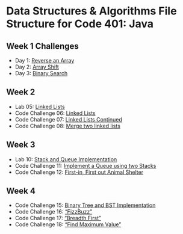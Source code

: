 # Data Structures & Algorithms File Structure for Code 401: Java

## Week 1 Challenges
- Day 1: [Reverse an Array](https://github.com/janiekyu/data-structures-and-algorithms/blob/master/otherReadmes/reverseArray.md)
- Day 2: [Array Shift](https://github.com/janiekyu/data-structures-and-algorithms/blob/master/otherReadmes/arrayShift.md)
- Day 3: [Binary Search](https://github.com/janiekyu/data-structures-and-algorithms/blob/master/otherReadmes/binarySearch.md)

## Week 2
- Lab 05: [Linked Lists](https://github.com/janiekyu/data-structures-and-algorithms/blob/master/otherReadmes/linkedLists.md)
- Code Challenge 06: [Linked Lists](https://github.com/janiekyu/data-structures-and-algorithms/blob/master/otherReadmes/linkedLists-codeChallenge.md)
- Code Challenge 07: [Linked Lists Continued](https://github.com/janiekyu/data-structures-and-algorithms/blob/master/otherReadmes/linkedLists-cc7.md)
- Code Challenge 08: [Merge two linked lists](https://github.com/janiekyu/data-structures-and-algorithms/blob/master/otherReadmes/mergeLists.md)

## Week 3
- Lab 10: [Stack and Queue Implementation](https://github.com/janiekyu/data-structures-and-algorithms/tree/master/otherReadmes/stackAndQueue.md)
- Code Challenge 11: [Implement a Queue using two Stacks](https://github.com/janiekyu/data-structures-and-algorithms/tree/master/otherReadmes/psuedoQueue.md)
- Code Challenge 12: [First-in, First out Animal Shelter](https://github.com/janiekyu/data-structures-and-algorithms/tree/master/otherReadmes/animalShelter.md)

## Week 4
- Code Challenge 15: [Binary Tree and BST Implementation](https://github.com/janiekyu/data-structures-and-algorithms/tree/master/otherReadmes/trees.md)
- Code Challenge 16: [“FizzBuzz”](https://github.com/janiekyu/data-structures-and-algorithms/tree/master/otherReadmes/fizzBuzz.md)
- Code Challenge 17: [“Breadth First”](https://github.com/janiekyu/data-structures-and-algorithms/blob/master/otherReadmes/breadthFirst.md)
- Code Challenge 18: [“Find Maximum Value”](https://github.com/janiekyu/data-structures-and-algorithms/blob/master/otherReadmes/findMax.md)